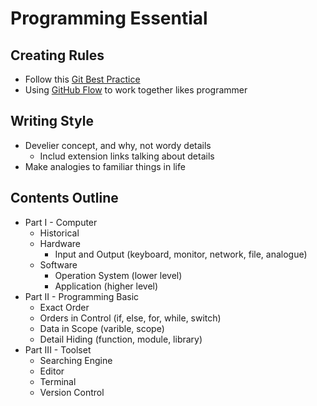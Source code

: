 # Programming Essential

## Creating Rules

- Follow this [Git Best Practice](https://about.gitlab.com/topics/version-control/version-control-best-practices/#make-incremental-small-changes)
- Using [GitHub Flow](https://docs.github.com/en/get-started/quickstart/github-flow) to work together likes programmer

## Writing Style

- Develier concept, and why, not wordy details
  - Includ extension links talking about details
- Make analogies to familiar things in life

## Contents Outline

- Part I - Computer
  - Historical
  - Hardware
    - Input and Output (keyboard, monitor, network, file, analogue)
  - Software
    - Operation System (lower level)
    - Application (higher level)
- Part II - Programming Basic
  - Exact Order
  - Orders in Control (if, else, for, while, switch)
  - Data in Scope (varible, scope)
  - Detail Hiding (function, module, library)
- Part III - Toolset
  - Searching Engine 
  - Editor
  - Terminal
  - Version Control
